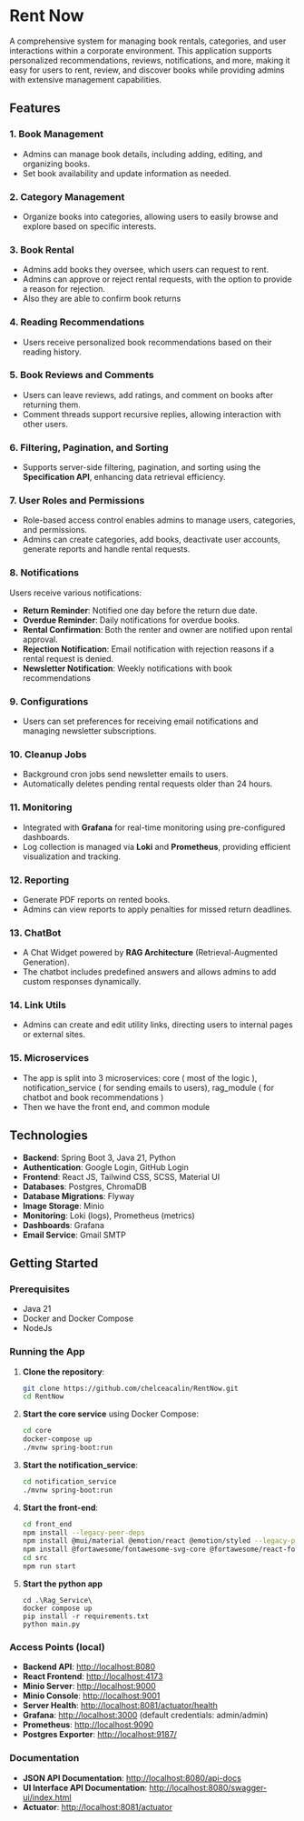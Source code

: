 # Rent Now

A comprehensive system for managing book rentals, categories, and user interactions within a corporate environment. This
application supports personalized recommendations, reviews, notifications, and more, making it easy for users to rent,
review, and discover books while providing admins with extensive management capabilities.

## Features

### 1. Book Management

- Admins can manage book details, including adding, editing, and organizing books.
- Set book availability and update information as needed.

### 2. Category Management

- Organize books into categories, allowing users to easily browse and explore based on specific interests.

### 3. Book Rental

- Admins add books they oversee, which users can request to rent.
- Admins can approve or reject rental requests, with the option to provide a reason for rejection.
- Also they are able to confirm book returns

### 4. Reading Recommendations

- Users receive personalized book recommendations based on their reading history.

### 5. Book Reviews and Comments

- Users can leave reviews, add ratings, and comment on books after returning them.
- Comment threads support recursive replies, allowing interaction with other users.

### 6. Filtering, Pagination, and Sorting

- Supports server-side filtering, pagination, and sorting using the **Specification API**, enhancing data retrieval
  efficiency.

### 7. User Roles and Permissions

- Role-based access control enables admins to manage users, categories, and permissions.
- Admins can create categories, add books, deactivate user accounts, generate reports and handle rental requests.

### 8. Notifications

Users receive various notifications:

- **Return Reminder**: Notified one day before the return due date.
- **Overdue Reminder**: Daily notifications for overdue books.
- **Rental Confirmation**: Both the renter and owner are notified upon rental approval.
- **Rejection Notification**: Email notification with rejection reasons if a rental request is denied.
- **Newsletter Notification**: Weekly notifications with book recommendations

### 9. Configurations

- Users can set preferences for receiving email notifications and managing newsletter subscriptions.

### 10. Cleanup Jobs

- Background cron jobs send newsletter emails to users.
- Automatically deletes pending rental requests older than 24 hours.

### 11. Monitoring

- Integrated with **Grafana** for real-time monitoring using pre-configured dashboards.
- Log collection is managed via **Loki** and **Prometheus**, providing efficient visualization and tracking.

### 12. Reporting

- Generate PDF reports on rented books.
- Admins can view reports to apply penalties for missed return deadlines.

### 13. ChatBot

- A Chat Widget powered by **RAG Architecture** (Retrieval-Augmented Generation).
- The chatbot includes predefined answers and allows admins to add custom responses dynamically.

### 14. Link Utils
- Admins can create and edit utility links, directing users to internal pages or external sites.

### 15. Microservices
- The app is split into 3 microservices: core ( most of the logic ), notification_service ( for sending emails to users), rag_module ( for chatbot and book recommendations )
- Then we have the front end, and common module

## Technologies

- **Backend**: Spring Boot 3, Java 21, Python
- **Authentication**: Google Login, GitHub Login
- **Frontend**: React JS, Tailwind CSS, SCSS, Material UI
- **Databases**: Postgres, ChromaDB
- **Database Migrations**: Flyway
- **Image Storage**: Minio
- **Monitoring**: Loki (logs), Prometheus (metrics)
- **Dashboards**: Grafana
- **Email Service**: Gmail SMTP

## Getting Started

### Prerequisites

- Java 21
- Docker and Docker Compose
- NodeJs

### Running the App

1. **Clone the repository**:
    ```bash
    git clone https://github.com/chelceacalin/RentNow.git
    cd RentNow
    ```

2. **Start the core service** using Docker Compose:
    ```bash
    cd core
    docker-compose up
   ./mvnw spring-boot:run
    ```

3. **Start the notification_service**:
    ```bash
    cd notification_service
    ./mvnw spring-boot:run
    ```

4. **Start the front-end**:
    ```bash
    cd front_end
    npm install --legacy-peer-deps
    npm install @mui/material @emotion/react @emotion/styled --legacy-peer-deps
    npm install @fortawesome/fontawesome-svg-core @fortawesome/react-fontawesome --legacy-peer-deps
    cd src
    npm run start
    ```
5. **Start the python app**
    ```
    cd .\Rag_Service\
    docker compose up
    pip install -r requirements.txt
    python main.py
    ```

### Access Points (local)

- **Backend API**: [http://localhost:8080](http://localhost:8080)
- **React Frontend**: [http://localhost:4173](http://localhost:4173)
- **Minio Server**: [http://localhost:9000](http://localhost:9090)
- **Minio Console**: [http://localhost:9001](http://localhost:9001)
- **Server Health**: [http://localhost:8081/actuator/health](http://localhost:8081/actuator/health)
- **Grafana**: [http://localhost:3000](http://localhost:3000) (default credentials: admin/admin)
- **Prometheus**: [http://localhost:9090](http://localhost:9090)
- **Postgres Exporter**: [http://localhost:9187/](http://localhost:9187/)

### Documentation

- **JSON API Documentation**: [http://localhost:8080/api-docs](http://localhost:8080/api-docs)
- **UI Interface API Documentation**: [http://localhost:8080/swagger-ui/index.html](http://localhost:8080/swagger-ui/index.html)
- **Actuator**: [http://localhost:8081/actuator](http://localhost:8081/actuator)